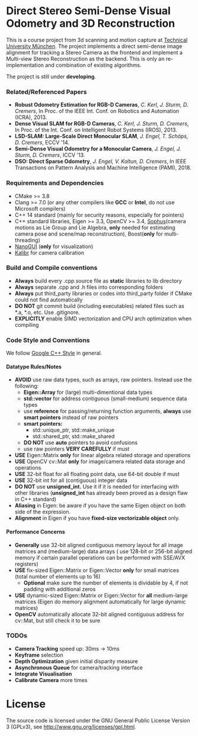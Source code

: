 # Direct Stereo Semi-Dense Visual Odometry and 3D Reconstruction
This is a course project from 3d scanning and motion capture at [Technical University München](https://www.tum.de/en/).
The project implements a direct semi-dense image alignment for tracking a Stereo Camera 
as the frontend and implement a Multi-view Stereo Reconstruction as the backend. This is only an re-implementation and 
combination of existing algorithms.

The project is still under **developing**.
 
### Related/Referenced Papers
* **Robust Odometry Estimation for RGB-D Cameras**, *C. Kerl, J. Sturm, D. Cremers*, In Proc. of the IEEE Int. Conf. on Robotics and Automation (ICRA), 2013.
* **Dense Visual SLAM for RGB-D Cameras**, *C. Kerl, J. Sturm, D. Cremers*, In Proc. of the Int. Conf. on Intelligent Robot Systems (IROS), 2013.
* **LSD-SLAM: Large-Scale Direct Monocular SLAM**, *J. Engel, T. Schöps, D. Cremers*, ECCV '14.
* **Semi-Dense Visual Odometry for a Monocular Camera**, *J. Engel, J. Sturm, D. Cremers*, ICCV '13.
* **DSO: Direct Sparse Odometry**, *J. Engel, V. Koltun, D. Cremers*, In IEEE Transactions on Pattern Analysis and Machine Intelligence (PAMI), 2018.

### Requirements and Dependencies

* CMake >= 3.8
* Clang >= 7.0 (or any other compilers like **GCC** or **Intel**, do not use Microsoft compilers)
* C++ 14 standard (mainly for security reasons, especially for pointers)
* C++ standard libraries, Eigen >= 3.3, OpenCV >= 3.4, [Sophus](https://github.com/strasdat/Sophus)(camera motions as Lie Group and Lie Algebra, **only** needed for estimating camera pose and scene/map reconstruction), 
Boost(**only** for multi-threading)
* [NanoGUI](https://nanogui.readthedocs.io/en/latest/) (**only** for visualization)
* [Kalibr](https://github.com/ethz-asl/kalibr) for camera calibration

### Build and Compile conventions

* **Always** build every .cpp source file as **static** libraries to lib directory
* **Always** separate .cpp and .h files into corresponding folders
* **Always** put third_party libraries or codes into third_party folder if CMake could not find automatically
* **DO NOT** git commit build (including executables) related files such as *.a, *.o, etc. Use .gitignore.
* **EXPLICITLY** enable SIMD vectorization and CPU arch optimization when compiling

### Code Style and Conventions

We follow [Google C++ Style](https://google.github.io/styleguide/cppguide.html) in general.

#### Datatype Rules/Notes
* **AVOID** use raw data types, such as arrays, raw pointers. Instead use the following:
    * **Eigen::Array** for (large) multi-dimentional data types
    * **std::vector** for address contiguous (small-medium) sequence data types
    * use **reference** for passing/returning function arguments, **always** use **smart pointers** instead of raw pointers
    * **smart pointers:**
        *  std::unique_ptr, std::make_unique
        *  std::shared_ptr, std::make_shared
    * **DO NOT** use **auto** pointers to avoid confusions
    * use raw pointers **VERY CAREFULLY** if must
* **USE** Eigen::Matrix **only** for linear algebra related storage and operations
* **USE** OpenCV cv::Mat **only** for image/camera related data storage and operations
* **USE** 32-bit float for all floating point data, use 64-bit double if must
* **USE** 32-bit int for all (contiguous) integer data
* **DO NOT** use **unsigned_int.** Use it if it is needed for interfacing with other libraries 
(**unsigned_int** has already been proved as a design flaw in C++ standard)
* **Aliasing** in Eigen: be aware if you have the same Eigen object on both side of the expression.
* **Alignment** in Eigen if you have **fixed-size vectorizable object** only.


#### Performance Concerns
* **Generally** use 32-bit aligned contiguous memory layout for all image matrices and (medium-large) data arrays (
use 128-bit or 256-bit aligned memory if certain parallel operations can be performed with SSE/AVX registers)
* **USE** fix-sized Eigen::Matrix or Eigen::Vector **only** for small matrices (total number of elements up to 16)
    * **Optional** make sure the number of elements is dividable by 4, if not padding with additional zeros
* **USE** dynamic-sized Eigen::Matrix or Eigen::Vector for **all** medium-large matrices (Eigen do memory alignment automatically for large dynamic matrices)
* **OpenCV** automatically allocate 32-bit aligned contiguous address for cv::Mat, but still check it to be sure


### TODOs

* **Camera Tracking** speed up: 30ms -> 10ms
* **Keyframe** selection
* **Depth Optimization** given initial disparity measure
* **Asynchronous Queue** for camera/tracking interface
* **Integrate Visualisation**
* **Calibrate Camera** more times


# License
The source code is licensed under the GNU General Public License Version 3 (GPLv3), see http://www.gnu.org/licenses/gpl.html.




